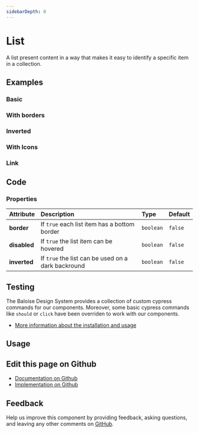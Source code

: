 ```yaml
---
sidebarDepth: 0
---
```


# List


<!-- START: human documentation top -->

A list present content in a way that makes it easy to identify a specific item in a collection.

<!-- END: human documentation top -->

<ClientOnly><docs-component-tabs></docs-component-tabs></ClientOnly>


## Examples

### Basic

<ClientOnly><docs-demo-bal-list-67></docs-demo-bal-list-67></ClientOnly>


### With borders

<ClientOnly><docs-demo-bal-list-68></docs-demo-bal-list-68></ClientOnly>


### Inverted

<ClientOnly><docs-demo-bal-list-69></docs-demo-bal-list-69></ClientOnly>


### With Icons

<ClientOnly><docs-demo-bal-list-70></docs-demo-bal-list-70></ClientOnly>


### Link

<ClientOnly><docs-demo-bal-list-71></docs-demo-bal-list-71></ClientOnly>



## Code



### Properties


| Attribute    | Description                                        | Type                 | Default            |
| :----------- | :------------------------------------------------- | :------------------- | :----------------- |
| **border**   | If `true` each list item has a bottom border       | <code>boolean</code> | <code>false</code> |
| **disabled** | If `true` the list item can be hovered             | <code>boolean</code> | <code>false</code> |
| **inverted** | If `true` the list can be used on a dark backround | <code>boolean</code> | <code>false</code> |

## Testing

The Baloise Design System provides a collection of custom cypress commands for our components. Moreover, some basic cypress commands like `should` or `click` have been overriden to work with our components.

- [More information about the installation and usage](/components/tooling/testing.html)

## Usage

<!-- START: human documentation usage -->

<!-- END: human documentation usage -->



## Edit this page on Github

* [Documentation on Github](https://github.com/baloise/design-system/blob/master/docs/src/components/components/bal-list.md)
* [Implementation on Github](https://github.com/baloise/design-system/blob/master/packages/components/src/components/bal-list)

## Feedback

Help us improve this component by providing feedback, asking questions, and leaving any other comments on [GitHub](https://github.com/baloise/design-system/issues/new).

